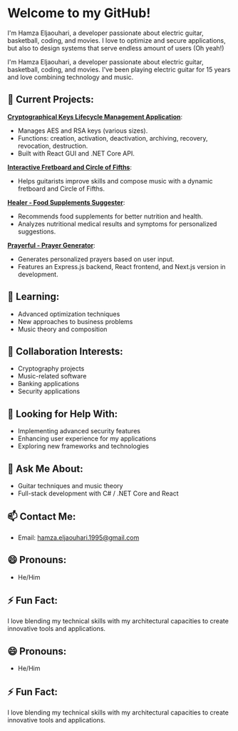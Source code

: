 # Welcome to my GitHub!

I'm Hamza Eljaouhari, a developer passionate about electric guitar, basketball, coding, and movies.
I love to optimize and secure applications, but also to design systems that serve endless amount of users (Oh yeah!)

I'm Hamza Eljaouhari, a developer passionate about electric guitar, basketball, coding, and movies. I've been playing electric guitar for 15 years and love combining technology and music.

## 🔭 Current Projects:

**[Cryptographical Keys Lifecycle Management Application](https://github.com/hamza-eljaouhari/cryptographical-keys-lifecycle)**:
- Manages AES and RSA keys (various sizes).
- Functions: creation, activation, deactivation, archiving, recovery, revocation, destruction.
- Built with React GUI and .NET Core API.

**[Interactive Fretboard and Circle of Fifths](https://github.com/hamza-eljaouhari/interactive-fretboard)**:
- Helps guitarists improve skills and compose music with a dynamic fretboard and Circle of Fifths.

**[Healer - Food Supplements Suggester](https://github.com/hamza-eljaouhari/healer)**:
- Recommends food supplements for better nutrition and health.
- Analyzes nutritional medical results and symptoms for personalized suggestions.

**[Prayerful - Prayer Generator](https://github.com/hamza-eljaouhari/prayerful)**:
- Generates personalized prayers based on user input.
- Features an Express.js backend, React frontend, and Next.js version in development.

## 🌱 Learning:

- Advanced optimization techniques
- New approaches to business problems
- Music theory and composition

## 👯 Collaboration Interests:

- Cryptography projects
- Music-related software
- Banking applications
- Security applications

## 🤔 Looking for Help With:

- Implementing advanced security features
- Enhancing user experience for my applications
- Exploring new frameworks and technologies

## 💬 Ask Me About:

- Guitar techniques and music theory
- Full-stack development with C# / .NET Core and React

## 📫 Contact Me:

- Email: [hamza.eljaouhari.1995@gmail.com](mailto:hamza.eljaouhari.1995@gmail.com)

## 😄 Pronouns:

- He/Him

## ⚡ Fun Fact:

I love blending my technical skills with my architectural capacities to create innovative tools and applications.

## 😄 Pronouns:

- He/Him

## ⚡ Fun Fact:

I love blending my technical skills with my architectural capacities to create innovative tools and applications.
